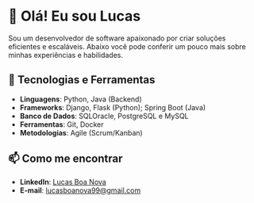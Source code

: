 # 👋 Olá! Eu sou Lucas

Sou um desenvolvedor de software apaixonado por criar soluções eficientes e escaláveis. Abaixo você pode conferir um pouco mais sobre minhas experiências e habilidades.

## 🚀 Tecnologias e Ferramentas

- **Linguagens**: Python, Java (Backend)
- **Frameworks**: Django, Flask (Python); Spring Boot (Java)
- **Banco de Dados**: SQLOracle, PostgreSQL e MySQL
- **Ferramentas**: Git, Docker
- **Metodologias**: Agile (Scrum/Kanban)

## 📫 Como me encontrar

- **LinkedIn**: [Lucas Boa Nova](https://www.linkedin.com/in/lucasboanova/)
- **E-mail**: lucasboanova99@gmail.com
